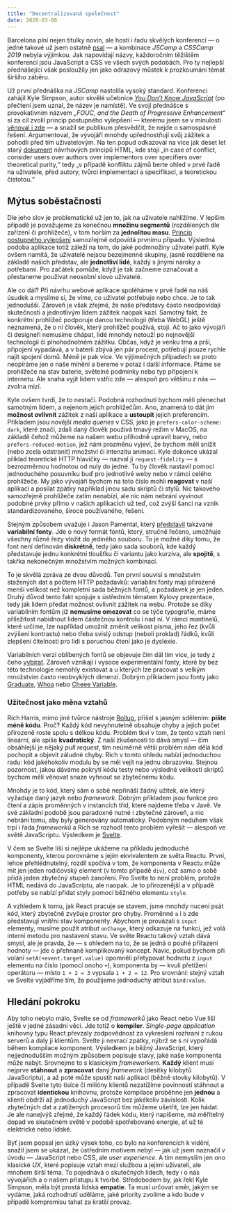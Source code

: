 ```yaml
---
title: "Decentralizovaná společnost"
date: 2020-03-06
---
```


<span class="lede">Barcelona plní nejen titulky novin</span>, ale hostí i řadu skvělých konferencí — o jedné takové už jsem ostatně [psal](/blog/full-stack-fest-2018) — a kombinace *JSCamp* a *CSSCamp 2019* nebyla výjimkou. Jak napovídají názvy, každoročním těžištěm konferencí jsou JavaScript a CSS ve všech svých podobách. Pro ty nejlepší přednášející však posloužily jen jako odrazový můstek k prozkoumání témat širšího záběru.

<!--more-->

Už první přednáška na *JSCamp* nastolila vysoký standard. Konferenci zahájil Kyle Simpson, autor skvělé učebnice *[You Don’t Know JavaScript](https://github.com/getify/You-Dont-Know-JS)* (po přečtení jsem uznal, že název je namístě). Ve svojí přednášce s provokativním názvem *„FOUC, and the Death of Progressive Enhancement“* si za cíl zvolil princip postupného vylepšení — kterému jsem se v minulosti [věnoval i zde](/blog/princip-postupneho-vylepseni) — a snažil se publikum přesvědčit, že nejde o samospásné řešení. Argumentoval, že vývojáři mnohdy upřednostňují svůj zážitek a pohodlí před tím uživatelovým. Na ten popud odkazoval na více jak deset let starý [dokument](https://www.w3.org/TR/html-design-principles/#priority-of-constituencies) návrhových principů HTML, kde stojí „in case of conflict, consider users over authors over implementors over specifiers over theoretical purity,“ tedy „v případě konfliktu zájmů berte ohled v prvé řadě na uživatele, před autory, tvůrci implementací a specifikací, a teoretickou čistotou.“

## Mýtus soběstačnosti

Dle jeho slov je problematické už jen to, jak na uživatele nahlížíme. V lepším případě je považujeme za konečnou **množinu segmentů** (rozdělených dle zařízení či prohlížeče), v tom horším za **jednolitou masu**. [Princip postupného vylepšení](/blog/princip-postupneho-vylepseni) samozřejmě odpovídá prvnímu případu. Výsledná podoba aplikace totiž záleží na tom, do jaké podmnožiny uživatel patří. Kyle ovšem namítá, že uživatelé nejsou bezejmenné skupiny, jasně rozdělené na základě našich představ, ale **jednotliví lidé**, každý s jinými nároky a potřebami. Pro začátek pomůže, když je tak začneme označovat a přestaneme používat neosobní slovo uživatelé.

Ale co dál? Při návrhu webové aplikace spoléháme v prvé řadě na náš úsudek a myslíme si, že víme, co uživatel potřebuje nebo chce. Je to tak jednodušší. Zároveň je však zřejmé, že naše představy často neodpovídají skutečnosti a jednotlivým lidem zážitek naopak kazí. Samotný fakt, že konkrétní prohlížeč podporuje danou technologii (třeba WebGL) ještě neznamená, že o ní člověk, který prohlížeč používá, stojí. Ač to jako vývojáři či designeři nemusíme chápat, lidé mnohdy netouží po nejnovější technologii či plnohodnotném zážitku. Občas, když je venku tma a prší, připojení vypadává, a v baterii zbývá jen pár procent, potřebují pouze rychle najít spojení domů. Méně je pak více. Ve výjimečných případech se proto neopíráme jen o naše mínění a bereme v potaz i další informace. Ptáme se prohlížeče na stav baterie, světelné podmínky nebo typ připojení k internetu. Ale snaha vyjít lidem vstříc zde — alespoň pro většinu z nás — zvolna mizí.

Kyle ovšem tvrdí, že to nestačí. Podobná rozhodnutí bychom měli přenechat samotným lidem, a nejenom jejich prohlížečům. Ano, znamená to dát jim **možnost ovlivnit** zážitek z naší aplikace a **ustoupit** jejich preferencím. Příkladem jsou novější *media queries* v CSS, jako je `prefers-color-scheme: dark`, které značí, zdali daný člověk používá tmavý režim v MacOS, na základě čehož můžeme na našem webu příhodně upravit barvy, nebo `prefers-reduced-motion`, jež nám prozměnu vyjeví, že bychom měli snížit (nebo zcela odstranit) množství či intenzitu animací. Kyle dokonce ukázal příklad teoretické HTTP hlavičky — nazval ji `request-fidelity` — s bezrozměrnou hodnotou od nuly do jedné. Tu by člověk nastavil pomocí jednoduchého posuvníku buď pro jednotlivé weby nebo v rámci celého prohlížeče. My jako vývojáři bychom na toto číslo mohli **reagovat** v naší aplikaci a posílat zpátky například jinou sadu skriptů či stylů. Nic takového samozřejmě prohlížeče zatím nenabízí, ale nic nám nebrání vyvinout podobné prvky přímo v našich aplikacích už teď, což zvýší šanci na vznik standardizovaného, široce používaného, řešení.

Stejným způsobem uvažuje i Jason Pamental, který [představil](https://noti.st/jpamental/4tpci9) takzvané **variabilní fonty**. Jde o nový formát fontů, který, stručně řečeno, umožňuje všechny různé řezy vložit do jediného souboru. To je možné díky tomu, že font není definován **diskrétně**, tedy jako sada souborů, kde každý představuje jednu konkrétní tloušťku či variantu jako kurzíva, ale **spojitě**, s takřka nekonečným množstvím možných kombinací.

To je skvělá zpráva ze dvou důvodů. Ten první souvisí s množstvím stažených dat a počtem HTTP požadavků: variabilní fonty mají přirozeně menší velikost než kompletní sada běžných fontů, a požadavek je jen jeden. Druhý důvod tento fakt spojuje s ústředním tématem Kylovy prezentace, tedy jak lidem předat možnost ovlivnit zážitek na webu. Protože se díky variabilním fontům již **nemusíme omezovat** co se týče typografie, máme příležitost nabídnout lidem částečnou kontrolu i nad ní. V rámci mantinelů, které určíme, lze například umožnit změnit velikost písma, jeho řez (kvůli zvýšení kontrastu) nebo třeba svislý odstup (neboli proklad) řádků, kvůli zlepšení čitelnosti pro lidi s poruchou čtení jako je dyslexie.

Variabilních verzí oblíbených fontů se objevuje čím dál tím více, je tedy z čeho [vybírat](https://v-fonts.com). Zároveň vznikají i vysoce experimentální fonty, které by bez této technologie nemohly existovat a u kterých lze pracovat s velkým množstvím často neobvyklých dimenzí. Dobrým příkladem jsou fonty jako [Graduate](https://v-fonts.com/fonts/graduate), [Whoa](https://v-fonts.com/fonts/whoa) nebo [Cheee Variable](https://v-fonts.com/fonts/cheee-variable).

### Užitečnost jako měna vztahů

Rich Harris, mimo jiné tvůrce nástroje [Rollup](https://rollupjs.org), přišel s jasným sdělením: **pište méně kódu**. Proč? Každý kód nevyhnutelně obsahuje chyby a jejich počet přirozeně roste spolu s délkou kódu. Problém tkví v tom, že tento vztah není lineární, ale spíše **kvadratický**. Z naší zkušenosti to dává smysl — čím obsáhlejší je nějaký *pull request*, tím neúměrně větší problém nám dělá kód pochopit a objevit záludné chyby. Rich v tomto ohledu nabízí jednoduchou radu: kód jakéhokoliv modulu by se měl vejít na jednu obrazovku. Stejnou pozornost, jakou dáváme pokrytí kódu testy nebo výsledné velikostí skriptů bychom měli věnovat snaze vyhnout se zbytečnému kódu.

Mnohdy je to kód, který sám o sobě nepřináší žádný užitek, ale který vyžaduje daný jazyk nebo *framework*. Dobrým příkladem jsou funkce pro čtení a zápis proměnných v instancích tříd, které najdeme třeba v Javě. Ve své základní podobě jsou paradoxně nutné i zbytečné zároveň, a nic nebrání tomu, aby byly generovány automaticky. Podobným neduhem však trpí i řada *frameworků* a Rich se rozhodl tento problém vyřešit — alespoň ve světě JavaScriptu. Výsledkem je [Svelte](https://svelte.dev).

V čem se Svelte liší si nejlépe ukážeme na příkladu jednoduché komponenty, kterou porovnáme s jejím ekvivalentem ze světa Reactu. První, lehce přehlédnutelný, rozdíl spočívá v tom, že komponenta v Reactu může mít jen jeden rodičovský element (v tomto případě `div`), což samo o sobě přidá jeden zbytečný stupeň zanoření. Pro Svelte to není problém, protože HTML nedává do JavaScriptu, ale naopak. Je to přirozenější a v případě potřeby se nabízí přidat styly pomocí běžného elementu `style`.

A vzhledem k tomu, jak React pracuje se stavem, jsme mnohdy nuceni psát kód, který zbytečně zvyšuje prostor pro chyby. Proměnné `a` i `b` zde představují vnitřní stav komponenty. Abychom je provázali s `input` elementy, musíme použít atribut `onChange`, který odkazuje na funkci, jež volá interní metodu pro nastavení stavu. Ve světe Reactu takový vztah dává smysl, ale je pravda, že — s ohledem na to, že se jedná o pouhé přiřazení hodnoty — jde o přehnaně komplikovaný koncept. Navíc, pokud bychom při volání `setA(+event.target.value)` opomněli přetypovat hodnotu z `input` elementu na číslo (pomocí onoho `+`), komponenta by — kvuli přetížení operátoru — místo `1 + 2 = 3` vypsala `1 + 2 = 12`. Pro srovnání: stejný vztah ve Svelte vyjádříme tím, že použijeme jednoduchý atribut `bind:value`.

## Hledání pokroku

Aby toho nebylo málo, Svelte se od *frameworků* jako React nebo Vue liší ještě v jedné zásadní věci. Jde totiž o **kompiler**. *Single-page application* knihovny typu React převzaly zodpovědnost za vykreslení rozhraní z rukou serverů a daly ji klientům. Svelte ji nevrací zpátky, nýbrž se s ní vypořádá během kompilace komponent. Výsledkem je běžný JavaScript, který nejjednodušším možným způsobem popisuje stavy, jaké naše komponenta může nabýt. Srovnejme to s klasickým *frameworkem*. **Každý** klient musí nejprve **stáhnout** a **zpracovat** daný *framework* (desítky kilobytů JavaScriptu), a až poté může spustit naši aplikaci (běžně stovky kilobytů). V případě Svelte tyto tisíce či milióny klientů nezatížíme povinností stáhnout a zpracovat **identickou** knihovnu, protože kompilace proběhne jen **jednou** a klienti obdrží až jednoduchý JavaScript bez jakékoliv závislosti. Kolik zbytečných dat a zatížených procesorů tím můžeme ušetřit, lze jen hádat. Je ale nanejvýš zřejmé, že každý řádek kódu, který napíšeme, má měřitelný dopad ve skutečném světě v podobě spotřebované energie, ať už té elektrické nebo lidské.

Byť jsem popsal jen úzký výsek toho, co bylo na konferencích k vidění, snažil jsem se ukázat, že ústředním motivem nebyl — jak už jsem naznačil v úvodu — JavaScript nebo CSS, ale *user experience*. A tím nemyslím jen ono klasické *UX*, které popisuje vztah mezi službou a jejími uživateli, ale mnohem širší téma. To pojednává o skutečných lidech, tedy i o nás vývojářích a o našem přístupu k tvorbě. Středobodem by, jak řekl Kyle Simpson, měla být prostá lidská **empatie**. Ta musí určovat směr, jakým se vydáme, jaká rozhodnutí uděláme, jaké priority zvolíme a kdo bude v případě kompromisu tahat za kratší provaz.